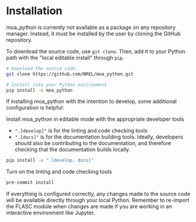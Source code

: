 # Installation

moa_python is currently not available as a package on any repository manager.
Instead, it must be installed by the user by cloning the GitHub repository.

To download the source code, use `git clone`. Then, add it to
your Python path with the "local editable install" through `pip`.

```bash
# Download the source code.
git clone https://github.com/NREL/moa_python.git

# Install into your Python environment
pip install -e moa_python

```

If installing moa_python with the intention to develop, some additional configuration is helpful:


Install moa_python in editable mode with the appropriate developer tools

   - ``".[develop]"`` is for the linting and code checking tools
   - ``".[docs]"`` is for the documentation building tools. Ideally, developers should also be
     contributing to the documentation, and therefore checking that
     the documentation builds locally.

```bash
pip install -e ".[develop, docs]"
```
Turn on the linting and code checking tools

```bash
pre-commit install
```

If everything is configured correctly, any changes made to the source
code will be available directly through your local Python. Remember
to re-import the FLASC module when changes are made if you are working
in an interactive environment like Jupyter.
